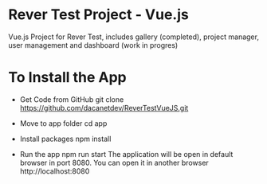 # Rever Test Project - Vue.js
Vue.js Project for Rever Test, includes gallery (completed), project manager, user management and dashboard (work in progres)

# To Install the App
- Get Code from GitHub
git clone https://github.com/dacanetdev/ReverTestVueJS.git

- Move to app folder
cd app

- Install packages
npm install

- Run the app
npm run start
The application will be open in default browser in port 8080. You can open it in another browser
http://localhost:8080
